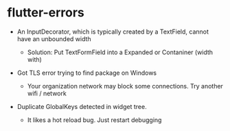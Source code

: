 # flutter-errors

- An InputDecorator, which is typically created by a TextField, cannot have an unbounded width
  - Solution: Put TextFormField into a Expanded or Contaniner (width with)
  
- Got TLS error trying to find package on Windows
  - Your organization network may block some connections. Try another wifi / network
  
- Duplicate GlobalKeys detected in widget tree.
  - It likes a hot reload bug. Just restart debugging 


